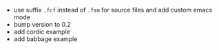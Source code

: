 - use suffix `.fcf` instead of `.fsm` for source files and add custom emacs mode
- bump version to 0.2
- add cordic example
- add babbage example
